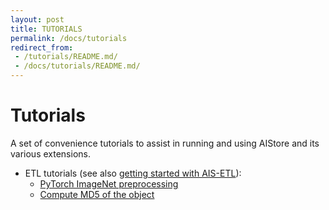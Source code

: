 ```yaml
---
layout: post
title: TUTORIALS
permalink: /docs/tutorials
redirect_from:
 - /tutorials/README.md/
 - /docs/tutorials/README.md/
---
```


# Tutorials

A set of convenience tutorials to assist in running and using AIStore and its various extensions.

- ETL tutorials (see also [getting started with AIS-ETL](/docs/etl.md)):
  - [PyTorch ImageNet preprocessing](/docs/tutorials/etl/etl_imagenet_pytorch.md)
  - [Compute MD5 of the object](/docs/tutorials/etl/compute_md5.md)
